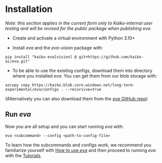 # Installation

*Note: this section applies in the current form only to Kaiko-internal user testing and will be revised for the public package when publishing eva*


- Create and activate a virtual environment with Python 3.10+

- Install *eva* and the *eva-vision* package with:

```
pip install "kaiko-eva[vision] @ git+https://github.com/kaiko-ai/eva.git"
```

- To be able to use the existing configs, download them into directory where you installed *eva*. You can get them from our blob storage with:

```
azcopy copy https://kaiko.blob.core.windows.net/long-term-experimental/eva/configs . --recursive=true
```

(Alternatively you can also download them from the [*eva* GitHub repo](https://github.com/kaiko-ai/eva/tree/main))


## Run *eva*

Now you are all setup and you can start running *eva* with:
```
eva <subcommand> --config <path-to-config-file>
```
To learn how the subcommands and configs work, we recommend you familiarize yourself with [How to use *eva*](how_to_use.md) and then proceed to running *eva* with the [Tutorials](../tutorials/offline_vs_online.md).
